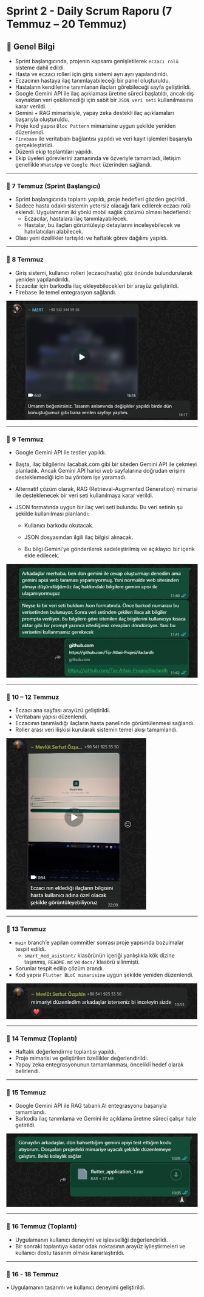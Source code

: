 # Sprint 2 - Daily Scrum Raporu (7 Temmuz – 20 Temmuz)

## 🧭 Genel Bilgi
- Sprint başlangıcında, projenin kapsamı genişletilerek `eczacı rolü` sisteme dahil edildi.  
- Hasta ve eczacı rolleri için giriş sistemi ayrı ayrı yapılandırıldı.  
- Eczacının hastaya ilaç tanımlayabileceği bir panel oluşturuldu.  
- Hastaların kendilerine tanımlanan ilaçları görebileceği sayfa geliştirildi.  
- Google Gemini API ile ilaç açıklaması üretme süreci başlatıldı, ancak dış kaynaktan veri çekilemediği için sabit bir `JSON veri seti` kullanılmasına karar verildi.  
- Gemini + RAG mimarisiyle, yapay zeka destekli ilaç açıklamaları başarıyla oluşturuldu.  
- Proje kod yapısı `Bloc Pattern` mimarisine uygun şekilde yeniden düzenlendi.  
- `Firebase` ile veritabanı bağlantısı yapıldı ve veri kayıt işlemleri başarıyla gerçekleştirildi.  
- Düzenli ekip toplantıları yapıldı.  
- Ekip üyeleri görevlerini zamanında ve özveriyle tamamladı, iletişim genellikle `WhatsApp` ve `Google Meet` üzerinden sağlandı.

---

### 📅 7 Temmuz (Sprint Başlangıcı)
- Sprint başlangıcında toplantı yapıldı, proje hedefleri gözden geçirildi.  
- Sadece hasta odaklı sistemin yetersiz olacağı fark edilerek eczacı rolü eklendi. Uygulamanın iki yönlü mobil sağlık çözümü olması hedeflendi:  
  - Eczacılar, hastalara ilaç tanımlayabilecek.  
  - Hastalar, bu ilaçları görüntüleyip detaylarını inceleyebilecek ve hatırlatıcıları alabilecek.  
- Olası yeni özellikler tartışıldı ve haftalık görev dağılımı yapıldı.

---

### 📅 8 Temmuz
- Giriş sistemi, kullanıcı rolleri (eczacı/hasta) göz önünde bulundurularak yeniden yapılandırıldı.  
- Eczacılar için barkodla ilaç ekleyebilecekleri bir arayüz geliştirildi.  
- Firebase ile temel entegrasyon sağlandı.

![wp mesajı](../wp_screenshots/wp1.jpg)

---

### 📅 9 Temmuz
- Google Gemini API ile testler yapıldı.

- Başta, ilaç bilgilerini ilacabak.com  gibi bir siteden Gemini API ile çekmeyi planladık. Ancak Gemini API harici web sayfalarına doğrudan erişimi desteklemediği için bu yöntem işe yaramadı.

- Alternatif çözüm olarak, RAG (Retrieval-Augmented Generation) mimarisi ile desteklenecek bir veri seti kullanılmaya karar verildi.

- JSON formatında uygun bir ilaç veri seti bulundu. Bu veri setinin şu şekilde kullanılması planlandı:

    - Kullanıcı barkodu okutacak.

    - JSON dosyasından ilgili ilaç bilgisi alınacak.

    - Bu bilgi Gemini’ye gönderilerek sadeleştirilmiş ve açıklayıcı bir içerik elde edilecek.

![wp mesajı](../wp_screenshots/wp2.jpg)

---

### 📅 10 – 12 Temmuz
- Eczacı ana sayfası arayüzü geliştirildi.  
- Veritabanı yapısı düzenlendi.  
- Eczacının tanımladığı ilaçların hasta panelinde görüntülenmesi sağlandı.  
- Roller arası veri ilişkisi kurularak sistemin temel akışı tamamlandı.

![wp mesajı](../wp_screenshots/wp3.jpg)

---

### 📅 13 Temmuz
- `main` branch’e yapılan commitler sonrası proje yapısında bozulmalar tespit edildi.  
    - `smart_med_asistant/` klasörünün içeriği yanlışlıkla kök dizine taşınmış, `README.md` ve `docs/` klasörü silinmişti.  
- Sorunlar tespit edilip çözüm arandı. 
- Kod yapısı `Flutter BLoC mimarisine` uygun şekilde yeniden düzenlendi.

![wp mesajı](../wp_screenshots/wp4.jpg)

---

### 📅 14 Temmuz (Toplantı)
- Haftalık değerlendirme toplantısı yapıldı.  
- Proje mimarisi ve geliştirilen özellikler değerlendirildi.  
- Yapay zeka entegrasyonunun tamamlanması, öncelikli hedef olarak belirlendi.

---

### 📅 15 Temmuz
- Google Gemini API ile RAG tabanlı AI entegrasyonu başarıyla tamamlandı.  
- Barkodla ilaç tanımlama ve Gemini ile açıklama üretme süreci çalışır hale getirildi.

![wp mesajı](../wp_screenshots/wp5.jpg)

---

### 📅 16 Temmuz (Toplantı)
- Uygulamanın kullanıcı deneyimi ve işlevselliği değerlendirildi.
- Bir sonraki toplantıya kadar odak noktasının arayüz iyileştirmeleri ve kullanıcı dostu tasarım olması kararlaştırıldı.

---

### 📅 16 - 18 Temmuz
• Uygulamanın tasarımı ve kullanıcı deneyimi geliştirildi. 